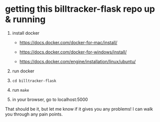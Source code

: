 # getting this billtracker-flask repo up & running

1. install docker

   - https://docs.docker.com/docker-for-mac/install/

   - https://docs.docker.com/docker-for-windows/install/

   - https://docs.docker.com/engine/installation/linux/ubuntu/
2. run docker
3. `cd billtracker-flask`
4. run `make`
5. in your browser, go to localhost:5000

That should be it, but let me know if it gives you any problems!  I can
walk you through any pain points.

